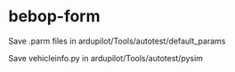 # bebop-form

Save .parm files in ardupilot/Tools/autotest/default_params

Save vehicleinfo.py in ardupilot/Tools/autotest/pysim
